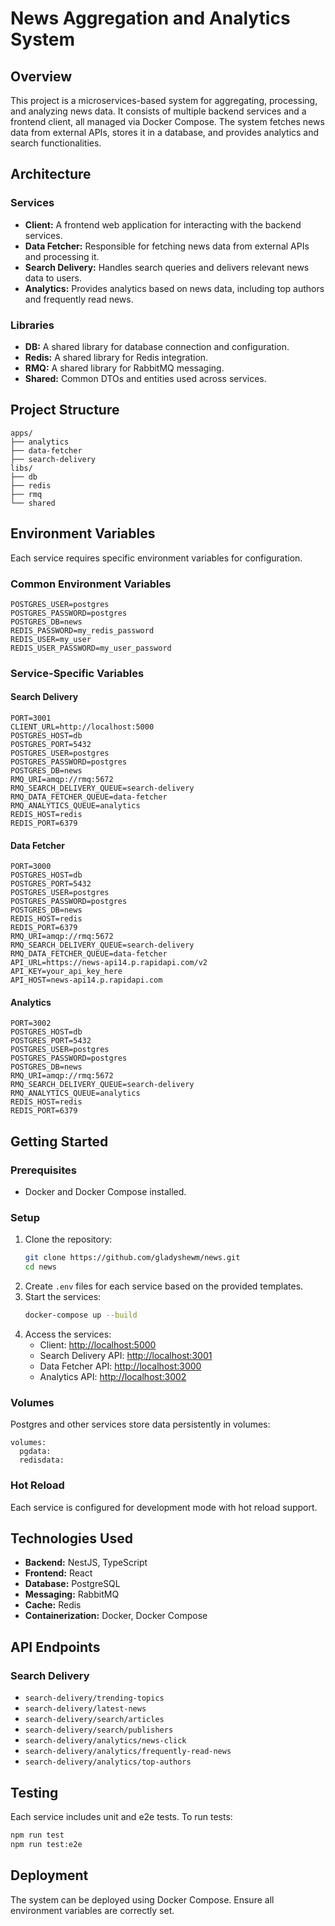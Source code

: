 # News Aggregation and Analytics System

## Overview
This project is a microservices-based system for aggregating, processing, and analyzing news data. It consists of multiple backend services and a frontend client, all managed via Docker Compose. The system fetches news data from external APIs, stores it in a database, and provides analytics and search functionalities.

## Architecture
### Services
- **Client:** A frontend web application for interacting with the backend services.
- **Data Fetcher:** Responsible for fetching news data from external APIs and processing it.
- **Search Delivery:** Handles search queries and delivers relevant news data to users.
- **Analytics:** Provides analytics based on news data, including top authors and frequently read news.

### Libraries
- **DB:** A shared library for database connection and configuration.
- **Redis:** A shared library for Redis integration.
- **RMQ:** A shared library for RabbitMQ messaging.
- **Shared:** Common DTOs and entities used across services.

## Project Structure
```
apps/
├── analytics
├── data-fetcher
├── search-delivery
libs/
├── db
├── redis
├── rmq
└── shared
```

## Environment Variables
Each service requires specific environment variables for configuration.

### Common Environment Variables
```
POSTGRES_USER=postgres
POSTGRES_PASSWORD=postgres
POSTGRES_DB=news
REDIS_PASSWORD=my_redis_password
REDIS_USER=my_user
REDIS_USER_PASSWORD=my_user_password
```

### Service-Specific Variables
#### **Search Delivery**
```
PORT=3001
CLIENT_URL=http://localhost:5000
POSTGRES_HOST=db
POSTGRES_PORT=5432
POSTGRES_USER=postgres
POSTGRES_PASSWORD=postgres
POSTGRES_DB=news
RMQ_URI=amqp://rmq:5672
RMQ_SEARCH_DELIVERY_QUEUE=search-delivery
RMQ_DATA_FETCHER_QUEUE=data-fetcher
RMQ_ANALYTICS_QUEUE=analytics
REDIS_HOST=redis
REDIS_PORT=6379
```
#### **Data Fetcher**
```
PORT=3000
POSTGRES_HOST=db
POSTGRES_PORT=5432
POSTGRES_USER=postgres
POSTGRES_PASSWORD=postgres
POSTGRES_DB=news
REDIS_HOST=redis
REDIS_PORT=6379
RMQ_URI=amqp://rmq:5672
RMQ_SEARCH_DELIVERY_QUEUE=search-delivery
RMQ_DATA_FETCHER_QUEUE=data-fetcher
API_URL=https://news-api14.p.rapidapi.com/v2
API_KEY=your_api_key_here
API_HOST=news-api14.p.rapidapi.com
```
#### **Analytics**
```
PORT=3002
POSTGRES_HOST=db
POSTGRES_PORT=5432
POSTGRES_USER=postgres
POSTGRES_PASSWORD=postgres
POSTGRES_DB=news
RMQ_URI=amqp://rmq:5672
RMQ_SEARCH_DELIVERY_QUEUE=search-delivery
RMQ_ANALYTICS_QUEUE=analytics
REDIS_HOST=redis
REDIS_PORT=6379
```

## Getting Started
### Prerequisites
- Docker and Docker Compose installed.

### Setup
1. Clone the repository:
   ```bash
   git clone https://github.com/gladyshewm/news.git
   cd news
   ```
2. Create `.env` files for each service based on the provided templates.
3. Start the services:
   ```bash
   docker-compose up --build
   ```
4. Access the services:
   - Client: [http://localhost:5000](http://localhost:5000)
   - Search Delivery API: [http://localhost:3001](http://localhost:3001)
   - Data Fetcher API: [http://localhost:3000](http://localhost:3000)
   - Analytics API: [http://localhost:3002](http://localhost:3002)
   
### Volumes
Postgres and other services store data persistently in volumes:
```
volumes:
  pgdata:
  redisdata:
```

### Hot Reload
Each service is configured for development mode with hot reload support.

## Technologies Used
- **Backend:** NestJS, TypeScript
- **Frontend:** React
- **Database:** PostgreSQL
- **Messaging:** RabbitMQ
- **Cache:** Redis
- **Containerization:** Docker, Docker Compose

## API Endpoints
### Search Delivery
- `search-delivery/trending-topics`
- `search-delivery/latest-news`
- `search-delivery/search/articles`
- `search-delivery/search/publishers`
- `search-delivery/analytics/news-click`
- `search-delivery/analytics/frequently-read-news`
- `search-delivery/analytics/top-authors`

## Testing
Each service includes unit and e2e tests.
To run tests:
```bash
npm run test
npm run test:e2e
```

## Deployment
The system can be deployed using Docker Compose. Ensure all environment variables are correctly set.

